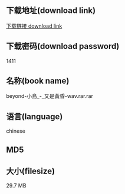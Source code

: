 ## 下载地址(download link)
[下载链接 download link](https://voluble-croquembouche-d321dc.netlify.app/?s=beyond-%E5%B0%8F%E5%B3%B6_-_%E5%8F%88%E6%98%AF%E9%BB%83%E6%98%8F-wav.rar)

## 下载密码(download password)
1411

## 名称(book name)
beyond-小島_-_又是黃昏-wav.rar.rar

## 语言(language)
chinese

## MD5


## 大小(filesize)
29.7 MB
